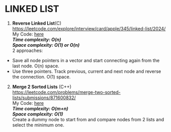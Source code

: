 # LINKED LIST

1. **Reverse Linked List**(C) <br />
https://leetcode.com/explore/interview/card/apple/345/linked-list/2024/ <br />
My Code: [here](reverse_linked_list.c) <br />
***Time complexity: O(n)*** <br />
***Space complexity: O(1) or O(n)*** <br />
2 approaches: <br />
* Save all node pointers in a vector and start connecting again from the last node. O(n) space.<br />
* Use three pointers. Track previous, current and next node and reverse the connection. O(1) space.<br />

2. **Merge 2 Sorted Lists** (C++) <br />
https://leetcode.com/problems/merge-two-sorted-lists/submissions/871600832/ <br />
My Code: [here](merge_2_sorted_lists.cc) <br />
***Time complexity: O(m+n)*** <br />
***Space complexity: O(1)*** <br />
Create a dummy node to start from and compare nodes from 2 lists and select the minimum one. <br /> 